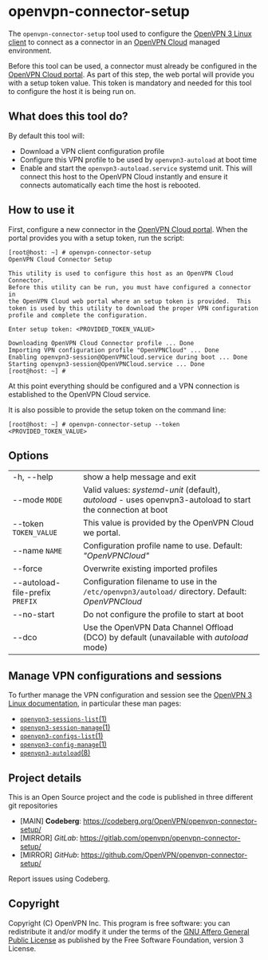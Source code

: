 openvpn-connector-setup
=======================

The `openvpn-connector-setup` tool used to configure the
[OpenVPN 3 Linux client](https://community.openvpn.net/openvpn/wiki/OpenVPN3Linux)
to connect as a connector in an
[OpenVPN Cloud](https://openvpn.net/cloud-docs/installing-connector-for-linux/) managed
environment.

Before this tool can be used, a connector must already be configured in the
[OpenVPN Cloud portal](https://openvpn.cloud/).  As part of this step, the
web portal will provide you with a setup token value.  This token is
mandatory and needed for this tool to configure the host it is being run on.


What does this tool do?
-----------------------
By default this tool will:
* Download a VPN client configuration profile
* Configure this VPN profile to be used by `openvpn3-autoload` at boot time
* Enable and start the `openvpn3-autoload.service` systemd unit.  This will
  connect this host to the OpenVPN Cloud instantly and ensure it connects
  automatically each time the host is rebooted.


How to use it
-------------
First, configure a new connector in the
[OpenVPN Cloud portal](https://cloud.openvpn.com/).  When the portal provides
you with a setup token, run the script:

    [root@host: ~] # openvpn-connector-setup
    OpenVPN Cloud Connector Setup

    This utility is used to configure this host as an OpenVPN Cloud Connector.
    Before this utility can be run, you must have configured a connector in
    the OpenVPN Cloud web portal where an setup token is provided.  This
    token is used by this utility to download the proper VPN configuration
    profile and complete the configuration.
    
    Enter setup token: <PROVIDED_TOKEN_VALUE>
    
    Downloading OpenVPN Cloud Connector profile ... Done
    Importing VPN configuration profile "OpenVPNCloud" ... Done
    Enabling openvpn3-session@OpenVPNCloud.service during boot ... Done
    Starting openvpn3-session@OpenVPNCloud.service ... Done
    [root@host: ~] #

At this point everything should be configured and a VPN connection is
established to the OpenVPN Cloud service.

It is also possible to provide the setup token on the command line:

    [root@host: ~] # openvpn-connector-setup --token <PROVIDED_TOKEN_VALUE>


Options
-------
|                                    |                                                                                                             |
|------------------------------------|-------------------------------------------------------------------------------------------------------------|
|-h, --help                          | show a help message and exit                                                                                |
|--mode `MODE`                       | Valid values: _systemd-unit_ (default), _autoload_ - uses openvpn3-autoload to start the connection at boot |
|--token `TOKEN_VALUE`               | This value is provided by the OpenVPN Cloud we portal.                                                      |
|--name `NAME`                       | Configuration profile name to use. Default: _"OpenVPNCloud"_                                                |
|--force                             | Overwrite existing imported profiles                                                                        |
|--autoload-file-prefix  `PREFIX`    | Configuration filename to use in the `/etc/openvpn3/autoload/` directory. Default: _OpenVPNCloud_           |
|--no-start                          | Do not configure the profile to start at boot                                                               |
|--dco                               | Use the OpenVPN Data Channel Offload (DCO) by default (unavailable with _autoload_ mode)                    |


Manage VPN configurations and sessions
--------------------------------------
To further manage the VPN configuration and session see the
[OpenVPN 3 Linux documentation](https://github.com/OpenVPN/openvpn3-linux/tree/master/docs/man/),
in particular these man pages:

* [`openvpn3-sessions-list`\(1)](https://github.com/OpenVPN/openvpn3-linux/blob/master/docs/man/openvpn3-sessions-list.1.rst)
* [`openvpn3-session-manage`\(1)](https://github.com/OpenVPN/openvpn3-linux/blob/master/docs/man/openvpn3-session-manage.1.rst)
* [`openvpn3-configs-list`\(1)](https://github.com/OpenVPN/openvpn3-linux/blob/master/docs/man/openvpn3-configs-list.1.rst)
* [`openvpn3-config-manage`\(1)](https://github.com/OpenVPN/openvpn3-linux/blob/master/docs/man/openvpn3-config-manage.1.rst)
* [`openvpn3-autoload`\(8)](https://github.com/OpenVPN/openvpn3-linux/blob/master/docs/man/openvpn3-autoload.8.rst)


Project details
---------------

This is an Open Source project and the code is published in three different git repositories

* [MAIN] **Codeberg**: https://codeberg.org/OpenVPN/openvpn-connector-setup/
* [MIRROR] *GitLab*: https://gitlab.com/openvpn/openvpn-connector-setup/
* [MIRROR] *GitHub*: https://github.com/OpenVPN/openvpn-connector-setup/

Report issues using Codeberg.

Copyright
---------
Copyright (C) OpenVPN Inc.  This program is free software: you can
redistribute it and/or modify it under the terms of the
[GNU Affero General Public License](https://www.gnu.org/licenses/agpl-3.0.html)
as published by the Free Software Foundation, version 3 License.

